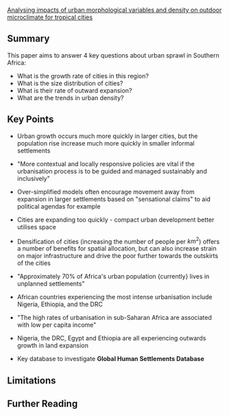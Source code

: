 [Analysing impacts of urban morphological variables and density on outdoor microclimate for tropical cities](https://www.sciencedirect.com/science/article/pii/S0360132322008769)
## Summary

This paper aims to answer 4 key questions about urban sprawl in Southern Africa:

- What is the growth rate of cities in this region?
- What is the size distribution of cities?
- What is their rate of outward expansion?
- What are the trends in urban density?

## Key Points

- Urban growth occurs much more quickly in larger cities, but the population rise increase much more quickly in smaller informal settlements
- "More contextual and locally responsive policies are vital if the urbanisation process is to be guided and managed sustainably and inclusively"
- Over-simplified models often encourage movement away from expansion in larger settlements based on "sensational claims" to aid political agendas for example
- Cities are expanding too quickly - compact urban development better utilises space
- Densification of cities (increasing the number of people per $km^2$) offers a number of benefits for spatial allocation, but can also increase strain on major infrastructure and drive the poor further towards the outskirts of the cities
- "Approximately 70% of Africa's urban population {currently} lives in unplanned settlements"
- African countries experiencing the most intense urbanisation include Nigeria, Ethiopia, and the DRC
- "The high rates of urbanisation in sub-Saharan Africa are associated with low per capita income"
- Nigeria, the DRC, Egypt and Ethiopia are all experiencing outwards growth in land expansion

- Key database to investigate **Global Human Settlements Database**
## Limitations

## Further Reading

